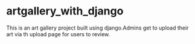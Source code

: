 # artgallery_with_django
This is an art gallery project built using django.Admins get to upload their art via th upload page for users to review. 
